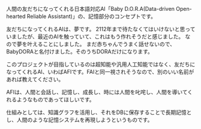 人間の友だちになってくれる日本語対応AI「Baby D.O.R.A(Data-driven Open-hearted Reliable Assistant)」の、記憶部分のコンセプトです。

友だちになってくれるAIは、夢です。
2112年まで待たなくてはいけないと思っていましたが、最近のAIを触っていて、これはもう作れそうだと感じました。
なので夢を叶えることにしました。
まだ赤ちゃんでうまく話せないので、BabyDORAと名付けました。そのうちDORAだけになります。

このプロジェクトが目指しているのは超知能や汎用人工知能ではなく、友だちになってくれるAI、いわばAFIです。FAIと同一視されそうなので、別のいい名前があれば教えてください。

AFIは、人間と会話し、記憶し、成長し、時には人間を叱咤し、人間を導いてくれるようなものであってほしいです。

仕組みとしては、知識グラフを活用し、それをDBに保存することで長期記憶とし、人間のような記憶システムを再現しようというものです。
